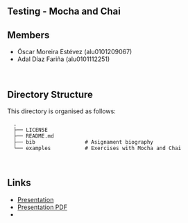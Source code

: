 ## Testing - Mocha and Chai

## Members

- Óscar Moreira Estévez (alu0101209067)
- Adal Díaz Fariña (alu0101112251)

<br>

## Directory Structure

This directory is organised as follows:

      .
      ├── LICENSE                   
      ├── README.md       
      ├── bib                # Asignament biography
      └── examples           # Exercises with Mocha and Chai
<br>

## Links

- [Presentation](https://docs.google.com/presentation/d/1xTFGllQaFj5AMK5kv1sNGqo_S9pO9W4epKz-brF-cH8/edit)
- [Presentation PDF]()
- 
